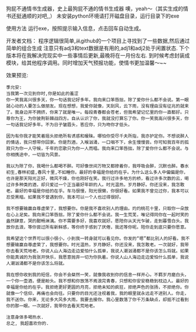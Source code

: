 狗屁不通情书生成器，史上最狗屁不通的情书生成器
噢，yeah〜（其实生成的情书还挺通顺的对吧,,）
未安装python环境请打开磁盘目录，运行目录下的exe

使用方法
  运行exe，按照提示输入信息，点击回车自动生成。

开发者文档：
  程序逻辑很简单,从github的一个项目上寻找到了一些数据,然后通过简单的组合生成
  注意只有adj3和text数据是有用的,adj1和adj2处于闲置状态.
  下个版本将在我解决完现实中一些事情后更新,最晚将在一月份左右.
  到时候考虑封装成模块，给其他程序调用。同时增加天气预报功能，使情书更加温馨〜~~


效果预览:

    季允安:
    当我第一次见到你时,你是如此的羞涩
    你一笑我高兴很多天，你一句话我记好多年。我向来口笨唇拙，除了爱你什么都不会说。第一眼就心动的人要怎么做朋友。现在想想，我爱你就像，天刮风，云下雨，没有理由没有征兆的就来了。我身边并不拥挤，你来了就是唯一。每段青春都会苍老，但我希望记忆里的你一直都好。只尊你为王，为你披荆斩棘战四方。自从认识了你，我就没打算忘了你。你一笑我高兴很多天，你一句话我记好多年。不为日子皱眉头，答应你，只为吻你才低头。

    因为有你我才能笑着摇头拒绝所有诱惑和暧昧。哪怕你受尽千夫所指，我亦护定你。不想说醉人的情话，我只想带你回家。你是烈酒，入喉汹涌，一口咽不下，余生慢慢尝。你可知我百年的孤寂只为你一人守候，千年的恋歌只为你一人而唱。我向来口笨唇拙，除了爱你什么都不会说。与你相携途中，一切皆为风景。

    我以为除了你，我喝什么都喝不醉。可好像世间万物又都掺着你，我呼吸会醉，沉默也醉。春水初生,春林初盛,春风十里,不如睡你。最好的幸福是你给的在乎。为什么这么多人中偏偏是你，也许是那天阳光正好，微风不燥，你也刚好在笑。我行过许多地方的桥，看过许多次数的云，喝过许多种类的酒，却只爱过一个正当最好年龄的人。时光温热，岁月静好。你还没来，我怎敢老。最好的幸福是你给的在乎。车马很慢，阳光很懒，你很好看。如果我不曾见过你，我本可以忍受黑暗。如果我不曾遇到你，我本可以一个人也过得很好。

    我不想要输赢自尊虚荣了，我想要你。你是我不喜欢别人的理由。灼灼桃花十里，只取你一朵放在心上足矣。我向来口笨唇拙，除了爱你什么都不会说。我一生荒芜，唯记得同你在一起时笑的盎然肆意，哭的酣畅淋漓。你不需要多好，我喜欢就好。愿陪你从天光乍破，走到暮雪白头。我放你去浪，等你尝过所有新鲜感，等你终于感到了厌倦，我还等你呢。陪你走到底只要你愿意。

    我希望这个世界可以很小很小，小到我一转身就可以看见你。你发的“嗯”都比别人的好看。我不想要输赢自尊虚荣了，我想要你。时光温热，岁月静好。你还没来，我怎敢老。一次就好，我带你去看天荒地老。你说人山人海边走边爱怕什么孤单，我说人潮汹涌都不是你该怎么将就。如果你能真诚的为我张开快乐，我愿意抛弃一切为你执着。你说人山人海边走边爱怕什么孤单，我说人潮汹涌都不是你该怎么将就。

    我在想你收到我的短信，你会不会粲然一笑，就像我收到你的信息一样开心。不羁岁月磨白头，一个你一壶酒，便是盼头。我不想和你放荡不焉浪完青春，只想和你安安稳稳到枕边人。最好的幸福是你给的在乎。我拒绝更好更圆的月亮，拒绝未知的疯狂，拒绝声色的张扬，不拒绝你。你就像一个信仰，再痛也会向往。只要你的目光还注视着我，我的眼里就永远走不进别人。你走，我不送你。你来，无论多大风多大雨，我要去接你。我心里数落了你千万条缺点，却抵不过看到你的那一眼。一次就好，我带你去看天荒地老。

    注意身体多喝热水.
    总之, 我超喜欢你的.
